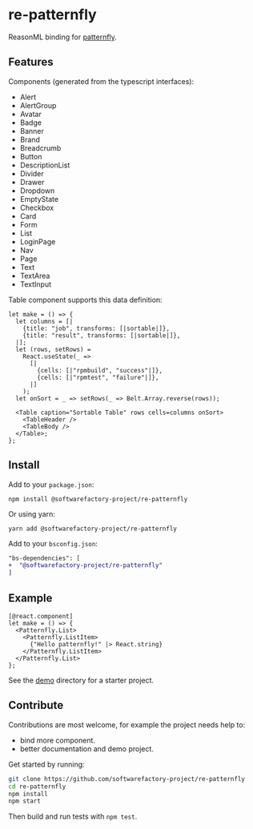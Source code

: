 # re-patternfly

ReasonML binding for [patternfly][patternfly].

## Features

Components (generated from the typescript interfaces):

- Alert
- AlertGroup
- Avatar
- Badge
- Banner
- Brand
- Breadcrumb
- Button
- DescriptionList
- Divider
- Drawer
- Dropdown
- EmptyState
- Checkbox
- Card
- Form
- List
- LoginPage
- Nav
- Page
- Text
- TextArea
- TextInput

Table component supports this data definition:

```reason
let make = () => {
  let columns = [|
    {title: "job", transforms: [|sortable|]},
    {title: "result", transforms: [|sortable|]},
  |];
  let (rows, setRows) =
    React.useState(_ =>
      [|
        {cells: [|"rpmbuild", "success"|]},
        {cells: [|"rpmtest", "failure"|]},
      |]
    );
  let onSort = _ => setRows(_ => Belt.Array.reverse(rows));

  <Table caption="Sortable Table" rows cells=columns onSort>
    <TableHeader />
    <TableBody />
  </Table>;
};
```

## Install

Add to your `package.json`:

```
npm install @softwarefactory-project/re-patternfly
```

Or using yarn:

```
yarn add @softwarefactory-project/re-patternfly
```

Add to your `bsconfig.json`:

```diff
"bs-dependencies": [
+  "@softwarefactory-project/re-patternfly"
]
```

## Example

```reason
[@react.component]
let make = () => {
  <Patternfly.List>
    <Patternfly.ListItem>
      {"Hello patternfly!" |> React.string}
    </Patternfly.ListItem>
  </Patternfly.List>
};
```

See the [demo](./demo) directory for a starter project.

## Contribute

Contributions are most welcome, for example the project needs help to:

- bind more component.
- better documentation and demo project.

Get started by running:

```sh
git clone https://github.com/softwarefactory-project/re-patternfly
cd re-patternfly
npm install
npm start
```

Then build and run tests with `npm test`.

[patternfly]: https://www.patternfly.org/v4/

